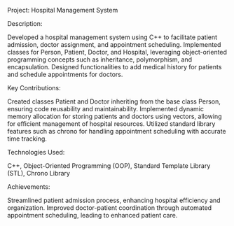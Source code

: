 Project: Hospital Management System

Description:

Developed a hospital management system using C++ to facilitate patient admission, doctor assignment, and appointment scheduling.
Implemented classes for Person, Patient, Doctor, and Hospital, leveraging object-oriented programming concepts such as inheritance, polymorphism, and encapsulation.
Designed functionalities to add medical history for patients and schedule appointments for doctors.

Key Contributions:

Created classes Patient and Doctor inheriting from the base class Person, ensuring code reusability and maintainability.
Implemented dynamic memory allocation for storing patients and doctors using vectors, allowing for efficient management of hospital resources.
Utilized standard library features such as chrono for handling appointment scheduling with accurate time tracking.

Technologies Used:

C++, Object-Oriented Programming (OOP), Standard Template Library (STL), Chrono Library

Achievements:

Streamlined patient admission process, enhancing hospital efficiency and organization.
Improved doctor-patient coordination through automated appointment scheduling, leading to enhanced patient care.
